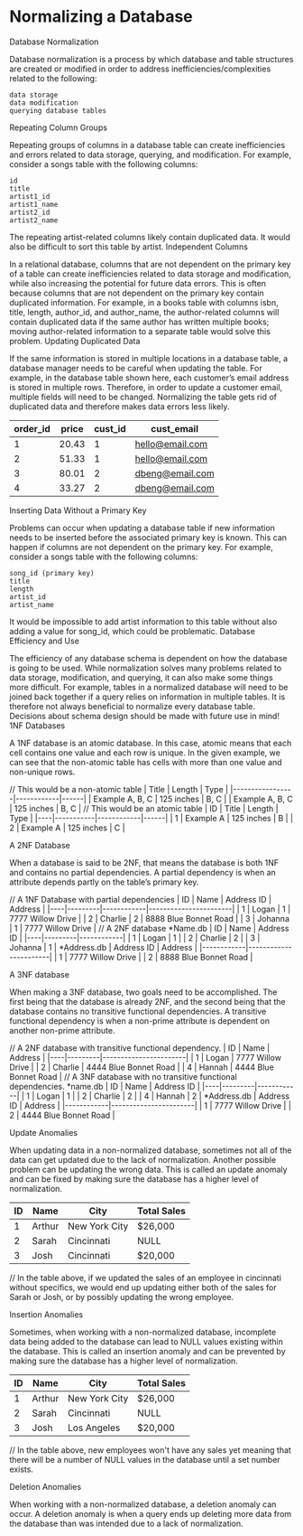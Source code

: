# Normalizing a Database

Database Normalization

Database normalization is a process by which database and table structures are created or modified in order to address inefficiencies/complexities related to the following:

    data storage
    data modification
    querying database tables

Repeating Column Groups

Repeating groups of columns in a database table can create inefficiencies and errors related to data storage, querying, and modification. For example, consider a songs table with the following columns:

    id
    title
    artist1_id
    artist1_name
    artist2_id
    artist2_name

The repeating artist-related columns likely contain duplicated data. It would also be difficult to sort this table by artist.
Independent Columns

In a relational database, columns that are not dependent on the primary key of a table can create inefficiencies related to data storage and modification, while also increasing the potential for future data errors. This is often because columns that are not dependent on the primary key contain duplicated information. For example, in a books table with columns isbn, title, length, author_id, and author_name, the author-related columns will contain duplicated data if the same author has written multiple books; moving author-related information to a separate table would solve this problem.
Updating Duplicated Data

If the same information is stored in multiple locations in a database table, a database manager needs to be careful when updating the table. For example, in the database table shown here, each customer’s email address is stored in multiple rows. Therefore, in order to update a customer email, multiple fields will need to be changed. Normalizing the table gets rid of duplicated data and therefore makes data errors less likely.

|order_id |price |cust_id |cust_email      |
| -----   | -----| -------| -------------- | 
| 1       |20.43 | 1      |hello@email.com |
| 2       |51.33 | 1      |hello@email.com |
| 3       |80.01 | 2      |dbeng@email.com |
| 4       |33.27 | 2      |dbeng@email.com | 

Inserting Data Without a Primary Key

Problems can occur when updating a database table if new information needs to be inserted before the associated primary key is known. This can happen if columns are not dependent on the primary key. For example, consider a songs table with the following columns:

    song_id (primary key)
    title
    length
    artist_id
    artist_name

It would be impossible to add artist information to this table without also adding a value for song_id, which could be problematic.
Database Efficiency and Use

The efficiency of any database schema is dependent on how the database is going to be used. While normalization solves many problems related to data storage, modification, and querying, it can also make some things more difficult. For example, tables in a normalized database will need to be joined back together if a query relies on information in multiple tables. It is therefore not always beneficial to normalize every database table. Decisions about schema design should be made with future use in mind!
1NF Databases

A 1NF database is an atomic database. In this case, atomic means that each cell contains one value and each row is unique. In the given example, we can see that the non-atomic table has cells with more than one value and non-unique rows.

// This would be a non-atomic table
| Title           | Length     | Type |
|-----------------|------------|------|
| Example A, B, C | 125 inches | B, C |
| Example A, B, C | 125 inches | B, C |
// This would be an atomic table
| ID | Title     | Length     | Type |
|----|-----------|------------|------|
| 1  | Example A | 125 inches | B    |
| 2  | Example A | 125 inches | C    |

A 2NF Database

When a database is said to be 2NF, that means the database is both 1NF and contains no partial dependencies. A partial dependency is when an attribute depends partly on the table’s primary key.

// A 1NF Database with partial dependencies
| ID | Name    | Address ID | Address               |
|----|---------|------------|-----------------------|
| 1  | Logan   | 1          | 7777 Willow Drive     |
| 2  | Charlie | 2          | 8888 Blue Bonnet Road |
| 3  | Johanna | 1          | 7777 Willow Drive     |
// A 2NF database
*Name.db
| ID | Name    | Address ID |
|----|---------|------------|
| 1  | Logan   | 1          |
| 2  | Charlie | 2          |
| 3  | Johanna | 1          |
*Address.db
| Address ID | Address               |
|------------|-----------------------|
| 1          | 7777 Willow Drive     |
| 2          | 8888 Blue Bonnet Road |

A 3NF database

When making a 3NF database, two goals need to be accomplished. The first being that the database is already 2NF, and the second being that the database contains no transitive functional dependencies. A transitive functional dependency is when a non-prime attribute is dependent on another non-prime attribute.

// A 2NF database with transitive functional dependency.
| ID | Name    | Address               |
|----|---------|-----------------------|
| 1  | Logan   | 7777 Willow Drive     |
| 2  | Charlie | 4444 Blue Bonnet Road |
| 4  | Hannah  | 4444 Blue Bonnet Road |
// A 3NF database with no transitive functional dependencies.
*name.db
| ID | Name    | Address ID |
|----|---------|------------|
| 1  | Logan   | 1          |
| 2  | Charlie | 2          |
| 4  | Hannah  | 2          |
*Address.db
| Address ID | Address               |
|------------|-----------------------|
| 1          | 7777 Willow Drive     |
| 2          | 4444 Blue Bonnet Road |

Update Anomalies

When updating data in a non-normalized database, sometimes not all of the data can get updated due to the lack of normalization. Another possible problem can be updating the wrong data. This is called an update anomaly and can be fixed by making sure the database has a higher level of normalization.

| ID | Name   | City          | Total Sales |
|----|--------|---------------|-------------|
| 1  | Arthur | New York City | $26,000     |
| 2  | Sarah  | Cincinnati    | NULL        |
| 3  | Josh   | Cincinnati    | $20,000     |
// In the table above, if we updated the sales of an employee in cincinnati without specifics, we would end up updating either both of the sales for Sarah or Josh, or by possibly updating the wrong employee.

Insertion Anomalies

Sometimes, when working with a non-normalized database, incomplete data being added to the database can lead to NULL values existing within the database. This is called an insertion anomaly and can be prevented by making sure the database has a higher level of normalization.

| ID | Name   | City          | Total Sales |
|----|--------|---------------|-------------|
| 1  | Arthur | New York City | $26,000     |
| 2  | Sarah  | Cincinnati    | NULL        |
| 3  | Josh   | Los Angeles   | $20,000     |
// In the table above, new employees won't have any sales yet meaning that there will be a number of NULL values in the database until a set number exists.

Deletion Anomalies

When working with a non-normalized database, a deletion anomaly can occur. A deletion anomaly is when a query ends up deleting more data from the database than was intended due to a lack of normalization.
